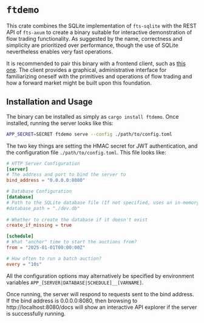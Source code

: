 # `ftdemo`

This crate combines the SQLite implementation of `fts-sqlite` with the REST API  of `fts-axum` to create a binary suitable for interactive demonstration of flow trading functionality. As suggested by the name, correctness and simplicity are prioritized over performance, though the use of SQLite nevertheless enables very fast operations.

It is recommended to pair this binary with a frontend client, such as [this one](https://github.com/forward-market-design/flow-trading-client). The client provides a graphical, administrative interface for familiarizing oneself with the primitives and operations of flow trading and how a forward market might be built upon this foundation.

## Installation and Usage

The binary can be installed as simply as `cargo install ftdemo`. Once installed, running the server looks like this:
```bash
APP_SECRET=SECRET ftdemo serve --config ./path/to/config.toml
```

The two key things are setting the HMAC secret for JWT authentication, and the configuration file `./path/to/config.toml`. This file looks like:

```toml
# HTTP Server Configuration
[server]
# The address and port to bind the server to
bind_address = "0.0.0.0:8080"

# Database Configuration
[database]
# Path to the SQLite database file (If not specified, uses an in-memory database)
#database_path = "./dev.db"
  
# Whether to create the database if it doesn't exist
create_if_missing = true

[schedule]
# What "anchor" time to start the auctions from?
from = "2025-01-01T00:00:00Z"

# How often to run a batch auction?
every = "10s"
```

All the configuration options may alternatively be specified by environment variables `APP_[SERVER|DATABASE|SCHEDULE]__[VARNAME]`.

Once running, the server will respond to requests sent to the bind address. If the bind address is 0.0.0.0:8080, then browsing to http://localhost:8080/docs will show an interactive API explorer if the server is successfully running. 